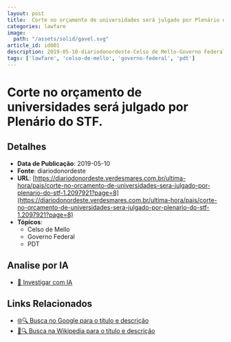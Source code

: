 ```yaml
---
layout: post
title:  Corte no orçamento de universidades será julgado por Plenário do STF.
categories: lawfare
image: 
  path: "/assets/solid/gavel.svg"
article_id: id001
description: 2019-05-10-diariodonordeste-Celso de Mello-Governo Federal
tags: ['lawfare', 'celso-de-mello', 'governo-federal', 'pdt']
---
```


# Corte no orçamento de universidades será julgado por Plenário do STF.

## Detalhes
- **Data de Publicação**: 2019-05-10
- **Fonte**: diariodonordeste
- **URL**: [https://diariodonordeste.verdesmares.com.br/ultima-hora/pais/corte-no-orcamento-de-universidades-sera-julgado-por-plenario-do-stf-1.2097921?page=8](https://diariodonordeste.verdesmares.com.br/ultima-hora/pais/corte-no-orcamento-de-universidades-sera-julgado-por-plenario-do-stf-1.2097921?page=8)
- **Tópicos**:
  - Celso de Mello
  - Governo Federal
  - PDT

## Analise por IA
- [🤖 Investigar com IA](https://www.perplexity.ai/search?q=%22not%C3%ADcia%20artigo%20Brasil%22%20Corte%20no%20or%C3%A7amento%20de%20universidades%20ser%C3%A1%20julgado%20por%20Plen%C3%A1rio%20do%20STF.%20diariodonordeste%202019-05-10)

## Links Relacionados
- [🌐🔍 Busca no Google para o título e descrição](https://www.google.com/search?q=%22not%C3%ADcia%20artigo%20Brasil%22%20Corte%20no%20or%C3%A7amento%20de%20universidades%20ser%C3%A1%20julgado%20por%20Plen%C3%A1rio%20do%20STF.%20diariodonordeste%202019-05-10)
- [📖🔍 Busca na Wikipedia para o título e descrição](https://pt.wikipedia.org/w/index.php?search=%22not%C3%ADcia%20artigo%20Brasil%22%20Corte%20no%20or%C3%A7amento%20de%20universidades%20ser%C3%A1%20julgado%20por%20Plen%C3%A1rio%20do%20STF.%20diariodonordeste%202019-05-10)

